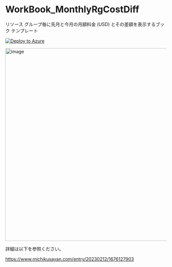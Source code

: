 # WorkBook_MonthlyRgCostDiff
リソース グループ毎に先月と今月の月額料金 (USD) とその差額を表示するブック テンプレート

[![Deploy to Azure](https://aka.ms/deploytoazurebutton)](https://portal.azure.com/#create/Microsoft.Template/uri/https%3A%2F%2Fraw.githubusercontent.com%2Fkzk839%2FWorkBook_MonthlyRgCostDiff%2Fmain%2Fmain.json)

<img width="602" alt="image" src="https://user-images.githubusercontent.com/67820613/218260955-430d852e-2610-4108-96f8-5c4e64b06221.png">

詳細は以下を参照ください。

https://www.michikusayan.com/entry/20230212/1676127903
